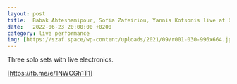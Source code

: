 ```yaml
---
layout: post
title:  Babak Ahteshamipour, Sofia Zafeiriou, Yannis Kotsonis live at On Off Studio (Athens, GR)
date:   2022-06-23 20:00:00 +0200
category: live performance          
img: [https://szaf.space/wp-content/uploads/2021/09/r001-030-996x664.jpg]
---
```


Three solo sets with live electronics. 

[https://fb.me/e/1NWCGh1T1] 